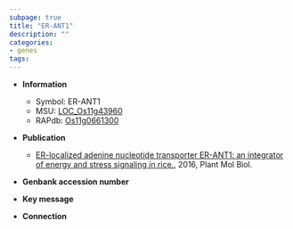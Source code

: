 ```yaml
---
subpage: true
title: "ER-ANT1"
description: ""
categories:
- genes
tags: 
---
```


* **Information**  
    + Symbol: ER-ANT1  
    + MSU: [LOC_Os11g43960](http://rice.plantbiology.msu.edu/cgi-bin/ORF_infopage.cgi?orf=LOC_Os11g43960)  
    + RAPdb: [Os11g0661300](http://rapdb.dna.affrc.go.jp/viewer/gbrowse_details/irgsp1?name=Os11g0661300)  

* **Publication**  
    + [ER-localized adenine nucleotide transporter ER-ANT1: an integrator of energy and stress signaling in rice.](http://www.ncbi.nlm.nih.gov/pubmed?term=ER-localized+adenine+nucleotide+transporter+ER-ANT1:+an+integrator+of+energy+and+stress+signaling+in+rice.%5BTitle%5D), 2016, Plant Mol Biol.

* **Genbank accession number**  

* **Key message**  

* **Connection**  



